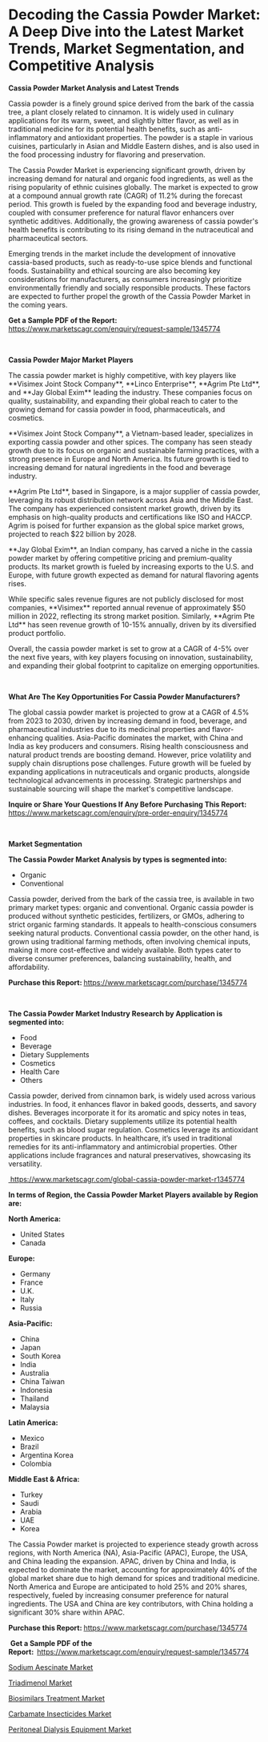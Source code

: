 <p><h1>Decoding the Cassia Powder Market: A Deep Dive into the Latest Market Trends, Market Segmentation, and Competitive Analysis</h1></p><p><strong>Cassia Powder Market Analysis and Latest Trends</strong></p>
<p><p>Cassia powder is a finely ground spice derived from the bark of the cassia tree, a plant closely related to cinnamon. It is widely used in culinary applications for its warm, sweet, and slightly bitter flavor, as well as in traditional medicine for its potential health benefits, such as anti-inflammatory and antioxidant properties. The powder is a staple in various cuisines, particularly in Asian and Middle Eastern dishes, and is also used in the food processing industry for flavoring and preservation.</p><p>The Cassia Powder Market is experiencing significant growth, driven by increasing demand for natural and organic food ingredients, as well as the rising popularity of ethnic cuisines globally. The market is expected to grow at a compound annual growth rate (CAGR) of 11.2% during the forecast period. This growth is fueled by the expanding food and beverage industry, coupled with consumer preference for natural flavor enhancers over synthetic additives. Additionally, the growing awareness of cassia powder's health benefits is contributing to its rising demand in the nutraceutical and pharmaceutical sectors.</p><p>Emerging trends in the market include the development of innovative cassia-based products, such as ready-to-use spice blends and functional foods. Sustainability and ethical sourcing are also becoming key considerations for manufacturers, as consumers increasingly prioritize environmentally friendly and socially responsible products. These factors are expected to further propel the growth of the Cassia Powder Market in the coming years.</p></p>
<p><strong>Get a Sample PDF of the Report:&nbsp;</strong> <a href="https://www.marketscagr.com/enquiry/request-sample/1345774?utm_campaign=2242&utm_medium=2&utm_source=Github&utm_content=ia&utm_term=26012025&utm_id=cassia-powder">https://www.marketscagr.com/enquiry/request-sample/1345774</a></p>
<p>&nbsp;</p>
<p><strong>Cassia Powder Major Market Players</strong></p>
<p><p>The cassia powder market is highly competitive, with key players like **Visimex Joint Stock Company**, **Linco Enterprise**, **Agrim Pte Ltd**, and **Jay Global Exim** leading the industry. These companies focus on quality, sustainability, and expanding their global reach to cater to the growing demand for cassia powder in food, pharmaceuticals, and cosmetics.</p><p>**Visimex Joint Stock Company**, a Vietnam-based leader, specializes in exporting cassia powder and other spices. The company has seen steady growth due to its focus on organic and sustainable farming practices, with a strong presence in Europe and North America. Its future growth is tied to increasing demand for natural ingredients in the food and beverage industry.</p><p>**Agrim Pte Ltd**, based in Singapore, is a major supplier of cassia powder, leveraging its robust distribution network across Asia and the Middle East. The company has experienced consistent market growth, driven by its emphasis on high-quality products and certifications like ISO and HACCP. Agrim is poised for further expansion as the global spice market grows, projected to reach $22 billion by 2028.</p><p>**Jay Global Exim**, an Indian company, has carved a niche in the cassia powder market by offering competitive pricing and premium-quality products. Its market growth is fueled by increasing exports to the U.S. and Europe, with future growth expected as demand for natural flavoring agents rises.</p><p>While specific sales revenue figures are not publicly disclosed for most companies, **Visimex** reported annual revenue of approximately $50 million in 2022, reflecting its strong market position. Similarly, **Agrim Pte Ltd** has seen revenue growth of 10-15% annually, driven by its diversified product portfolio.</p><p>Overall, the cassia powder market is set to grow at a CAGR of 4-5% over the next five years, with key players focusing on innovation, sustainability, and expanding their global footprint to capitalize on emerging opportunities.</p></p>
<p>&nbsp;</p>
<p><strong>What Are The Key Opportunities For Cassia Powder Manufacturers?</strong></p>
<p><p>The global cassia powder market is projected to grow at a CAGR of 4.5% from 2023 to 2030, driven by increasing demand in food, beverage, and pharmaceutical industries due to its medicinal properties and flavor-enhancing qualities. Asia-Pacific dominates the market, with China and India as key producers and consumers. Rising health consciousness and natural product trends are boosting demand. However, price volatility and supply chain disruptions pose challenges. Future growth will be fueled by expanding applications in nutraceuticals and organic products, alongside technological advancements in processing. Strategic partnerships and sustainable sourcing will shape the market's competitive landscape.</p></p>
<p><strong>Inquire or Share Your Questions If Any Before Purchasing This Report:</strong> <a href="https://www.marketscagr.com/enquiry/pre-order-enquiry/1345774?utm_campaign=2242&utm_medium=2&utm_source=Github&utm_content=ia&utm_term=26012025&utm_id=cassia-powder">https://www.marketscagr.com/enquiry/pre-order-enquiry/1345774</a></p>
<p>&nbsp;</p>
<p><strong>Market Segmentation</strong></p>
<p><strong>The Cassia Powder Market Analysis by types is segmented into:</strong></p>
<p><ul><li>Organic</li><li>Conventional</li></ul></p>
<p><p>Cassia powder, derived from the bark of the cassia tree, is available in two primary market types: organic and conventional. Organic cassia powder is produced without synthetic pesticides, fertilizers, or GMOs, adhering to strict organic farming standards. It appeals to health-conscious consumers seeking natural products. Conventional cassia powder, on the other hand, is grown using traditional farming methods, often involving chemical inputs, making it more cost-effective and widely available. Both types cater to diverse consumer preferences, balancing sustainability, health, and affordability.</p></p>
<p><strong>Purchase this Report:&nbsp;</strong><a href="https://www.marketscagr.com/purchase/1345774?utm_campaign=2242&utm_medium=2&utm_source=Github&utm_content=ia&utm_term=26012025&utm_id=cassia-powder">https://www.marketscagr.com/purchase/1345774</a></p>
<p>&nbsp;</p>
<p><strong>The Cassia Powder Market Industry Research by Application is segmented into:</strong></p>
<p><ul><li>Food</li><li>Beverage</li><li>Dietary Supplements</li><li>Cosmetics</li><li>Health Care</li><li>Others</li></ul></p>
<p><p>Cassia powder, derived from cinnamon bark, is widely used across various industries. In food, it enhances flavor in baked goods, desserts, and savory dishes. Beverages incorporate it for its aromatic and spicy notes in teas, coffees, and cocktails. Dietary supplements utilize its potential health benefits, such as blood sugar regulation. Cosmetics leverage its antioxidant properties in skincare products. In healthcare, it’s used in traditional remedies for its anti-inflammatory and antimicrobial properties. Other applications include fragrances and natural preservatives, showcasing its versatility.</p></p>
<p><a href="https://www.marketscagr.com/global-cassia-powder-market-r1345774?utm_campaign=2242&utm_medium=2&utm_source=Github&utm_content=ia&utm_term=26012025&utm_id=cassia-powder">&nbsp;https://www.marketscagr.com/global-cassia-powder-market-r1345774</a></p>
<p><strong>In terms of Region, the Cassia Powder Market Players available by Region are:</strong></p>
<p>
    <p> <strong> North America: </strong>
        <ul>
            <li>United States</li>
            <li>Canada</li>
        </ul>
        </p> 
    <p> <strong> Europe: </strong>
        <ul>
            <li>Germany</li>
            <li>France</li>
            <li>U.K.</li>
            <li>Italy</li>
            <li>Russia</li>
        </ul>
        </p> 
    <p> <strong> Asia-Pacific: </strong>
        <ul>
            <li>China</li>
            <li>Japan</li>
            <li>South Korea</li>
            <li>India</li>
            <li>Australia</li>
            <li>China Taiwan</li>
            <li>Indonesia</li>
            <li>Thailand</li>
            <li>Malaysia</li>
        </ul>
        </p> 
    <p> <strong> Latin America: </strong>
        <ul>
            <li>Mexico</li>
            <li>Brazil</li>
            <li>Argentina Korea</li>
            <li>Colombia</li>
        </ul>
        </p> 
    <p> <strong> Middle East & Africa: </strong>
        <ul>
            <li>Turkey</li>
            <li>Saudi</li>
            <li>Arabia</li>
            <li>UAE</li>
            <li>Korea</li>
        </ul>
    </p>
    </p>
<p><p>The Cassia Powder market is projected to experience steady growth across regions, with North America (NA), Asia-Pacific (APAC), Europe, the USA, and China leading the expansion. APAC, driven by China and India, is expected to dominate the market, accounting for approximately 40% of the global market share due to high demand for spices and traditional medicine. North America and Europe are anticipated to hold 25% and 20% shares, respectively, fueled by increasing consumer preference for natural ingredients. The USA and China are key contributors, with China holding a significant 30% share within APAC.</p></p>
<p><strong>Purchase this Report: </strong><a href="https://www.marketscagr.com/purchase/1345774?utm_campaign=2242&utm_medium=2&utm_source=Github&utm_content=ia&utm_term=26012025&utm_id=cassia-powder">https://www.marketscagr.com/purchase/1345774</a></p>
<p>&nbsp;<strong>Get a Sample PDF of the Report:&nbsp;&nbsp;</strong><a href="https://www.marketscagr.com/enquiry/request-sample/1345774?utm_campaign=2242&utm_medium=2&utm_source=Github&utm_content=ia&utm_term=26012025&utm_id=cassia-powder">https://www.marketscagr.com/enquiry/request-sample/1345774</a></p>
<p><strong></strong></p>
<p><p><a href="https://www.linkedin.com/pulse/detailed-analysis-sodium-aescinate-market-decision-making-forecasted-69a1f?utm_campaign=2242&utm_medium=2&utm_source=Github&utm_content=ia&utm_term=26012025&utm_id=cassia-powder">Sodium Aescinate Market</a></p><p><a href="https://www.linkedin.com/pulse/regional-development-deployment-production-cost-triadimenol-h0vff?utm_campaign=2242&utm_medium=2&utm_source=Github&utm_content=ia&utm_term=26012025&utm_id=cassia-powder">Triadimenol Market</a></p><p><a href="https://www.linkedin.com/pulse/thorough-examination-global-biosimilars-treatment-market-size-whjhf?utm_campaign=2242&utm_medium=2&utm_source=Github&utm_content=ia&utm_term=26012025&utm_id=cassia-powder">Biosimilars Treatment Market</a></p><p><a href="https://www.linkedin.com/pulse/carbamate-insecticides-market-growth-2025-2032-factors-yrawc?utm_campaign=2242&utm_medium=2&utm_source=Github&utm_content=ia&utm_term=26012025&utm_id=cassia-powder">Carbamate Insecticides Market</a></p><p><a href="https://www.linkedin.com/pulse/growth-global-peritoneal-dialysis-equipment-market-ananticipated127-zb31f?utm_campaign=2242&utm_medium=2&utm_source=Github&utm_content=ia&utm_term=26012025&utm_id=cassia-powder">Peritoneal Dialysis Equipment Market</a></p></p>